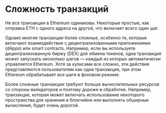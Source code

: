 # Сложность транзакций

Не все транзакции в Ethereum одинаковы. Некоторые простые, как отправка ETH с одного адреса на другой, что включает всего один шаг.

Однако многие транзакции более сложные, особенно те, которые включают взаимодействие с децентрализованными приложениями (dApps) или smart contracts. Например, если вы используете децентрализованную биржу (DEX) для обмена токенов, одна транзакция может запускать несколько шагов — каждый из которых автоматически управляется Ethereum. Хотя за кулисами все сложно, эти действия представляются пользователям как одна транзакция, при этом Ethereum обрабатывает все шаги в фоновом режиме.

Более сложные транзакции требуют больше вычислительных ресурсов со стороны валидаторов и поэтому дороже в обработке. Например, транзакция, которая может включать использование некоторого пространства для хранения в блокчейне или выполнять обширные вычисления, будет очень дорогой.